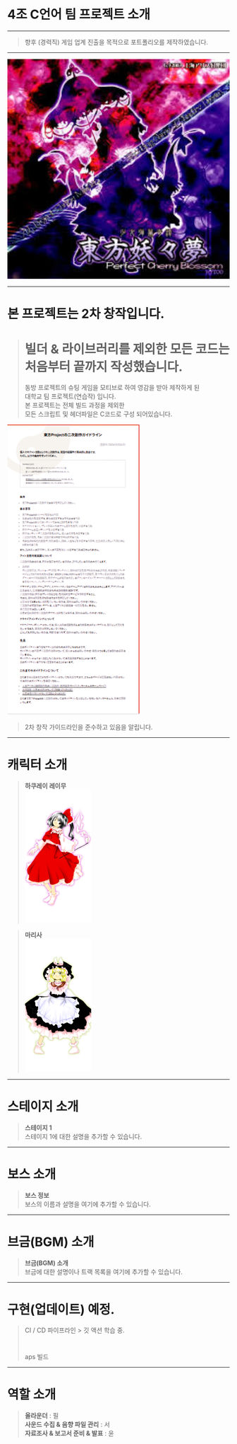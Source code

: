 # 4조 C언어 팀 프로젝트 소개
---
> 향후 (경력직) 게임 업계 진출을 목적으로 포트폴리오를 제작하였습니다.
---

<img src="4조팀플/readme.jpg" alt="이미지 설명" width="600">

---

# 본 프로젝트는 2차 창작입니다.

> 빌더 & 라이브러리를 제외한 모든 코드는 처음부터 끝까지 작성했습니다.
> =
> 동방 프로젝트의 슈팅 게임을 모티브로 하여 영감을 받아 제작하게 된  
> 대학교 팀 프로젝트(연습작) 입니다.  
> 본 프로젝트는 전체 빌드 과정을 제외한  
> 모든 스크립트 및 헤더파일은 C코드로 구성 되어있습니다.

<img src="4조팀플/2차 창작 가이드라인.jpg" alt="가이드라인 설명" width="300">

> 2차 창작 가이드라인을 준수하고 있음을 알립니다.

---

# 캐릭터 소개

> **하쿠레이 레이무**  
> <img src="4조팀플/하쿠레이 레이무.png" alt="무녀" width="150">

> **마리사**  
> <img src="4조팀플/마리사.png" alt="마법사" width="150">

---

# 스테이지 소개

> **스테이지 1**  
> 스테이지 1에 대한 설명을 추가할 수 있습니다.

---

# 보스 소개

> **보스 정보**  
> 보스의 이름과 설명을 여기에 추가할 수 있습니다.

---

# 브금(BGM) 소개

> **브금(BGM) 소개**  
> 브금에 대한 설명이나 트랙 목록을 여기에 추가할 수 있습니다.

---
# 구현(업데이트) 예정.

> CI / CD 파이프라인 > 깃 액션 학습 중.
> #
> aps 빌드
---

# 역할 소개

> **올라운더** : 필  
> **사운드 수집 & 음향 파일 관리** : 서  
> **자료조사 & 보고서 준비 & 발표** : 윤
